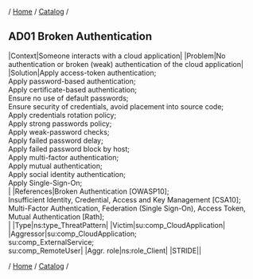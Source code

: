 / [Home](/acctp/) / [Catalog](/acctp/catalog/) /

## AD01 Broken Authentication

|Context|Someone interacts with a cloud application|
|Problem|No authentication or broken (weak) authentication of the cloud application|
|Solution|Apply access-token authentication;<br /> Apply password-based authentication;<br /> Apply certificate-based authentication;<br /> Ensure no use of default passwords;<br /> Ensure security of credentials, avoid placement into source code;<br /> Apply credentials rotation policy;<br /> Apply strong passwords policy;<br /> Apply weak-password checks;<br /> Apply failed password delay;<br /> Apply failed password block by host;<br /> Apply multi-factor authentication;<br /> Apply mutual authentication;<br /> Apply social identity authentication;<br /> Apply Single-Sign-On;<br />|
|References|Broken Authentication [OWASP10];<br /> Insufficient Identity, Credential, Access and Key Management [CSA10];<br /> Multi-Factor Authentication, Federation (Single Sign-On), Access Token, Mutual Authentication [Rath];<br />|
|Type|ns:type_ThreatPattern|
|Victim|su:comp_CloudApplication|
|Aggressor|su:comp_CloudApplication;<br /> su:comp_ExternalService;<br /> su:comp_RemoteUser|
|Aggr. role|ns:role_Client|
|STRIDE||

/ [Home](/acctp/) / [Catalog](/acctp/catalog/) /
